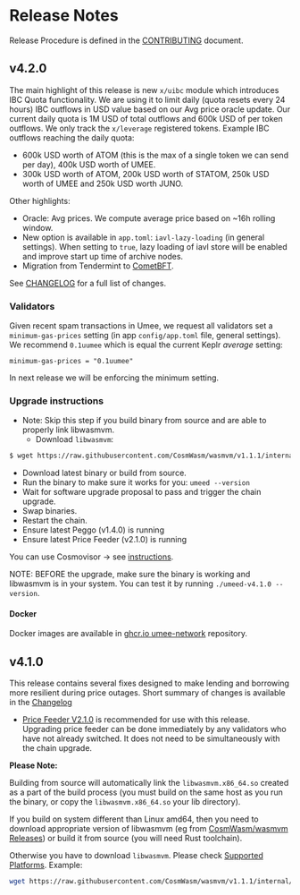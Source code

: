 <!-- markdownlint-disable MD013 -->
<!-- markdownlint-disable MD024 -->
<!-- markdownlint-disable MD040 -->

# Release Notes

Release Procedure is defined in the [CONTRIBUTING](CONTRIBUTING.md#release-procedure) document.

## v4.2.0

The main highlight of this release is new `x/uibc` module which introduces IBC Quota functionality.
We are using it to limit daily (quota resets every 24 hours) IBC outflows in USD value based on our Avg price oracle update. Our current daily quota is 1M USD of total outflows and 600k USD of per token outflows. We only track the `x/leverage` registered tokens.
Example IBC outflows reaching the daily quota:

- 600k USD worth of ATOM (this is the max of a single token we can send per day), 400k USD worth of UMEE.
- 300k USD worth of ATOM, 200k USD worth of STATOM, 250k USD worth of UMEE and 250k USD worth JUNO.

Other highlights:

- Oracle: Avg prices. We compute average price based on ~16h rolling window.
- New option is available in `app.toml`: `iavl-lazy-loading` (in general settings). When setting to `true`, lazy loading of iavl store will be enabled and improve start up time of archive nodes.
- Migration from Tendermint to [CometBFT](https://github.com/cometbft/cometbft).

See [CHANGELOG](https://github.com/umee-network/umee/blob/v4.2.0/CHANGELOG.md) for a full list of changes.

### Validators

Given recent spam transactions in Umee, we request all validators set a `minimum-gas-prices` setting (in app `config/app.toml` file, general settings). We recommend `0.1uumee` which is equal the current Keplr _average_ setting:

```
minimum-gas-prices = "0.1uumee"
```

In next release we will be enforcing the minimum setting.

### Upgrade instructions

- Note: Skip this step if you build binary from source and are able to properly link libwasmvm.
  - Download `libwasmvm`:

```bash
$ wget https://raw.githubusercontent.com/CosmWasm/wasmvm/v1.1.1/internal/api/libwasmvm.$(uname -m).so -O /lib/libwasmvm.$(uname -m).so
```

- Download latest binary or build from source.
- Run the binary to make sure it works for you: `umeed --version`
- Wait for software upgrade proposal to pass and trigger the chain upgrade.
- Swap binaries.
- Restart the chain.
- Ensure latest Peggo (v1.4.0) is running
- Ensure latest Price Feeder (v2.1.0) is running

You can use Cosmovisor → see [instructions](https://github.com/umee-network/umee/#cosmovisor).

NOTE: BEFORE the upgrade, make sure the binary is working and libwasmvm is in your system. You can test it by running `./umeed-v4.1.0 --version`.

#### Docker

Docker images are available in [ghcr.io umee-network](https://github.com/umee-network/umee/pkgs/container/umeed) repository.

## v4.1.0

This release contains several fixes designed to make lending and borrowing more resilient during price outages. Short summary of changes is available in the [Changelog](./CHANGELOG.md)

- [Price Feeder V2.1.0](https://github.com/umee-network/umee/releases/tag/price-feeder/v2.1.0) is recommended for use with this release. Upgrading price feeder can be done immediately by any validators who have not already switched. It does not need to be simultaneously with the chain upgrade.

**Please Note:**

Building from source will automatically link the `libwasmvm.x86_64.so` created as a part of the build process (you must build on the same host as you run the binary, or copy the `libwasmvm.x86_64.so` your lib directory).

If you build on system different than Linux amd64, then you need to download appropriate version of libwasmvm (eg from [CosmWasm/wasmvm Releases](https://github.com/CosmWasm/wasmvm/releases)) or build it from source (you will need Rust toolchain).

Otherwise you have to download `libwasmvm`. Please check [Supported Platforms](https://github.com/CosmWasm/wasmvm/tree/main/#supported-platforms). Example:

```bash
wget https://raw.githubusercontent.com/CosmWasm/wasmvm/v1.1.1/internal/api/libwasmvm.$(uname -m).so -P /lib/
```
